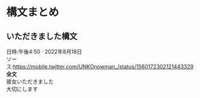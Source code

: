 # 構文まとめ



## いただきました構文  
日時:午後4:50 · 2022年8月18日  
ソース:<https://mobile.twitter.com/UNKOnowman_/status/1560172302121443329>  
**全文**  
彼女いただきました  
大切にします
